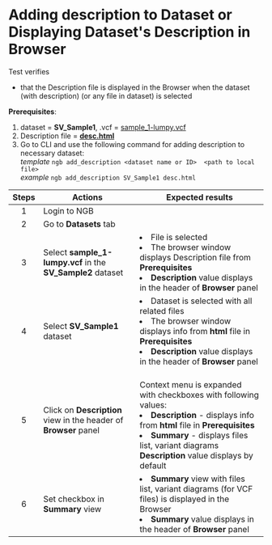 # Adding description to Dataset or Displaying Dataset's Description in Browser
Test verifies
 - that the Description file is displayed in the Browser when the dataset (with description) (or any file in dataset) is selected 

**Prerequisites**:

1. dataset = **SV_Sample1**, .vcf = [sample_1-lumpy.vcf](https://ngb-oss-builds.s3.amazonaws.com/public/data/demo/ngb_demo_data/sample_1-lumpy.vcf.gz)
2. Description file = **[desc.html](https://epam-my.sharepoint.com/:u:/p/dmitrii_krasnov/EcgG29WpqCNLr08gnQiCK-IBiY0MiWZ8NvW8vO9QXwdZAQ?OR=teams)**
3. Go to CLI and use the following command for adding description to necessary dataset: <br> *template* `ngb add_description <dataset name or ID>  <path to local file>` <br> *example* `ngb add_description SV_Sample1 desc.html`


| Steps | Actions | Expected results |
| :---: | --- | --- |
| 1 | Login to NGB  | |
| 2 | Go to **Datasets** tab| |
| 3 | Select **sample_1-lumpy.vcf** in the **SV_Sample2** dataset| <li> File is selected <li> The browser window displays Description file from **Prerequisites** <li> **Description** value displays in the header of **Browser** panel|
| 4 | Select **SV_Sample1** dataset| <li> Dataset is selected with all related files <li> The browser window displays info from **html** file in **Prerequisites** <li>**Description** value displays in the header of **Browser** panel|
| 5 | Click on **Description** view in the header of **Browser** panel| <br> Context menu is expanded with checkboxes with following values: <li> **Description**  - displays info from **html** file in **Prerequisites** <li> **Summary** - displays files list, variant diagrams <br> **Description** value displays by default|
| 6 | Set checkbox in **Summary** view| <li> **Summary** view with files list, variant diagrams (for VCF files) is displayed in the Browser <li> **Summary** value displays in the header of **Browser** panel|
